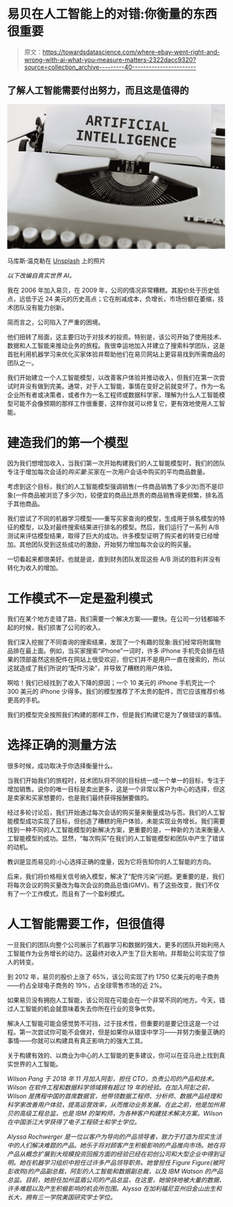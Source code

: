 # 易贝在人工智能上的对错:你衡量的东西很重要

> 原文：<https://towardsdatascience.com/where-ebay-went-right-and-wrong-with-ai-what-you-measure-matters-2322dacc9320?source=collection_archive---------40----------------------->

## 了解人工智能需要付出努力，而且这是值得的

![](img/231105f0b24633b43f85f9e5fee7fbc4.png)

马库斯·温克勒在 [Unsplash](https://unsplash.com?utm_source=medium&utm_medium=referral) 上的照片

*以下改编自真实世界 AI。*

我在 2006 年加入易贝，在 2009 年，公司的情况非常糟糕。其股价处于历史低点，远低于近 24 美元的历史高点；它在削减成本，负增长，市场份额在萎缩，技术团队没有能力创新。

简而言之，公司陷入了严重的困境。

他们扭转了局面，这主要归功于对技术的投资。特别是，该公司开始了使用技术、数据和人工智能来推动业务的旅程。我很幸运地加入并建立了搜索科学团队，这是首批利用机器学习来优化买家体验并帮助他们在易贝网站上更容易找到所需商品的团队之一。

我们开始建立一个人工智能模型，以改善客户体验并推动收入，但我们在第一次尝试时并没有做到完美。通常，对于人工智能，事情在变好之前就变坏了。作为一名企业所有者或决策者，或者作为一名工程师或数据科学家，理解为什么人工智能模型可能不会像预期的那样工作很重要，这样你就可以修复它，更有效地使用人工智能。

# 建造我们的第一个模型

因为我们想增加收入，当我们第一次开始构建我们的人工智能模型时，我们的团队专注于增加每次会话的*购买量*:买家在一次用户会话中购买的平均商品数量。

考虑到这个目标，我们的人工智能模型强调销售(一件商品销售了多少次)而不是印象(一件商品被浏览了多少次)，较便宜的商品比昂贵的商品销售得更频繁，排名高于其他商品。

我们尝试了不同的机器学习模型——重写买家查询的模型，生成用于排名模型的特征的模型，以及对最终搜索结果进行排名的模型。然后，我们运行了一系列 A/B 测试来评估模型结果，取得了巨大的成功。许多模型证明了购买者的转变已经增加。其他团队受到这些成功的激励，开始努力增加每次会议的购买量。

一切看起来都很美好。也就是说，直到财务团队发现这些 A/B 测试的胜利并没有转化为收入的增加。

# 工作模式不一定是盈利模式

我们在某个地方走错了路，我们需要一个解决方案——要快。在公司一分钱都输不起的时候，我们损害了公司的收入。

我们深入挖掘了不同查询的搜索结果，发现了一个有趣的现象:我们经常将附属物品排在最上面。例如，当买家搜索“iPhone”一词时，许多 iPhone 手机壳会排在结果的顶部虽然这些配件在网站上很受欢迎，但它们并不是用户一直在搜索的，所以这就造成了我们所说的“配件污染”，并导致了糟糕的用户体验。

啊哈！我们已经找到了收入下降的原因；一个 10 美元的 iPhone 手机壳比一个 300 美元的 iPhone 少得多。我们的模型推荐了不太贵的配件，而它应该推荐价格更高的手机。

我们的模型完全按照我们构建的那样工作，但是我们构建它是为了做错误的事情。

# 选择正确的测量方法

很多时候，成功取决于你选择衡量什么。

当我们开始我们的旅程时，技术团队将不同的目标统一成一个单一的目标，专注于增加销售。说你的唯一目标是卖出更多，这是一个非常以客户为中心的选择，但这是卖家和买家想要的，也是我们最终获得报酬要做的。

经过多轮讨论后，我们开始通过每次会话的购买量来衡量成功与否。我们的人工智能模型成功实现了目标，但创造了糟糕的用户体验，未能实现业务增长。我们需要找到一种不同的人工智能模型的新解决方案，更重要的是，一种新的方法来衡量人工智能模型的成功。显然，“每次购买”在我们的人工智能模型和团队中产生了错误的动机。

教训是显而易见的:小心选择正确的度量，因为它将告知你的人工智能的方向。

后来，我们将价格相关信号纳入模型，解决了“配件污染”问题。更重要的是，我们将每次会议的购买量改为每次会议的商品总值(GMV)。有了这些改变，我们不仅有了一个工作模式，而且有了一个盈利模式。

# 人工智能需要工作，但很值得

一旦我们的团队向整个公司展示了机器学习和数据的强大，更多的团队开始利用人工智能作为业务增长的动力。这最终对收入产生了巨大影响，并帮助公司实现了惊人的转变。

到 2012 年，易贝的股价上涨了 65%，该公司实现了约 1750 亿美元的电子商务——约占全球电子商务的 19%，占全球零售市场的近 2%。

如果易贝没有拥抱人工智能，该公司现在可能会在一个非常不同的地方。今天，错过人工智能的机会就意味着失去你所在行业的竞争优势。

解决人工智能可能会感觉势不可挡，过于技术性，但重要的是要记住这是一个过程。第一次尝试你可能不会做对，但是如果你从错误中学习——并努力衡量正确的事情——你就可以构建具有真正影响力的强大工具。

关于构建有效的、以商业为中心的人工智能的更多建议，你可以在亚马逊上找到真实世界的人工智能。

*Wilson Pang 于 2018 年 11 月加入阿彭，担任 CTO，负责公司的产品和技术。Wilson 在软件工程和数据科学领域拥有超过 19 年的经验。在加入阿彭之前，Wilson 是携程中国的首席数据官，他带领数据工程师、分析师、数据产品经理和科学家改善用户体验，提高运营效率，从而推动业务发展。在此之前，他是加州易贝的高级工程总监，也是 IBM 的架构师，为各种客户构建技术解决方案。Wilson 在中国浙江大学获得了电子工程硕士和学士学位。*

*Alyssa Rochwerger 是一位以客户为导向的产品领导者，致力于打造为现实生活中的人们解决难题的产品。她乐于将对顾客产生积极影响的产品推向市场。她在将产品从概念扩展到大规模投资回报方面的经验已经在初创公司和大型企业中得到证明。她在机器学习组织中担任过许多产品领导职务。她曾担任 Figure Figure(被阿彭收购)的产品副总裁，阿彭的人工智能和数据副总裁，以及 IBM Watson 的产品总监。目前，她担任加州蓝盾公司的产品总监，在这里，她愉快地被大量的数据、许多难题以及产生积极影响的机会所包围。Alyssa 在加利福尼亚州旧金山出生和长大，拥有三一学院美国研究学士学位。*